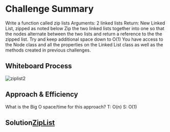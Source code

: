 # Challenge Summary
Write a function called zip lists
Arguments: 2 linked lists
Return: New Linked List, zipped as noted below
Zip the two linked lists together into one so that the nodes alternate between the two lists and return a reference to the the zipped list.
Try and keep additional space down to O(1)
You have access to the Node class and all the properties on the Linked List class as well as the methods created in previous challenges.
## Whiteboard Process

![ziplist2](https://user-images.githubusercontent.com/97823170/159120280-c5db84a1-e0d1-416a-b8c3-6e00da3d3aca.png)


## Approach & Efficiency
 What is the Big O space/time for this approach?
 T: O(n)
 S: O(1)
## Solution[ZipList](https://github.com/basharalmhairat/data-structures-and-algorithms/blob/main/Linking/app/src/main/java/Linking/LinkedList.java)
